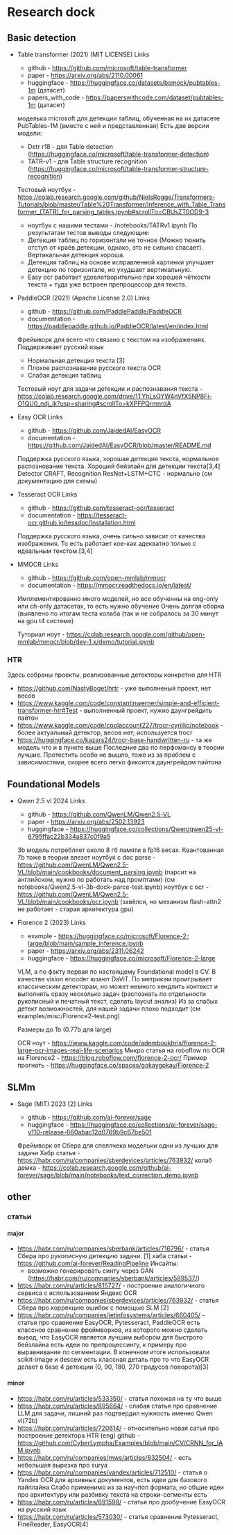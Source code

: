 # Research dock
## Basic detection
- Table transformer (2021) (MIT LICENSE)
    Links
    - github - https://github.com/microsoft/table-transformer
    - paper - https://arxiv.org/abs/2110.00061
    - huggingface - https://huggingface.co/datasets/bsmock/pubtables-1m (датасет)
    - papers_with_code - https://paperswithcode.com/dataset/pubtables-1m (датасет)
    
    моделька microsoft для детекции таблиц, обученная на их датасете PubTables-1M (вместе с ней и представленная)
    Есть две версии модели:
    - Detr r18 - для Table detection (https://huggingface.co/microsoft/table-transformer-detection)
    - TATR-v1 - для Table structure recognition (https://huggingface.co/microsoft/table-transformer-structure-recognition)
    
    Тестовый ноутбук - https://colab.research.google.com/github/NielsRogge/Transformers-Tutorials/blob/master/Table%20Transformer/Inference_with_Table_Transformer_(TATR)_for_parsing_tables.ipynb#scrollTo=CBUsZT0OD9-3
    + ноутбук с нашими тестами - /notebooks/TATRv1.ipynb
    По результатам тестов выводы следующие:
    - Детекция таблиц по горизонтали не точное (Можно тюнить отступ от краёв детекции, однако, это не сильно спасает). Вертикальная детекция хороша.
    - Детекция таблиц на основе исправленной картинки улучшает детекцию по горизонтале, но ухудшает вертикальную.
    - Easy ocr работает удовлетворительно при хорошей чёткости текста + туда уже встроен препроцессор для текста.
    
- PaddleOCR (2021) (Apache License 2.0)
    Links
    - github - https://github.com/PaddlePaddle/PaddleOCR
    - documentation - https://paddlepaddle.github.io/PaddleOCR/latest/en/index.html
    
    Фреймворк для всего что связано с текстом на изображениях.
    Поддерживает русский язык
    - Нормальная детекция текста [3]
    - Плохое распознавание русского текста OCR 
    - Слабая детекция таблиц
    
    Тестовый ноут для задачи детекции и распознавания текста - https://colab.research.google.com/drive/1TYhLsOYW4nVfX5NP8Fi-O1QU0_ndj_ik?usp=sharing#scrollTo=kXPFPQrmnrdA
    
- Easy OCR 
    Links
    - github - https://github.com/JaidedAI/EasyOCR
    - documentation - https://github.com/JaidedAI/EasyOCR/blob/master/README.md
    
    Поддержка русского языка, хорошая детекция текста, нормальное распознование текста.
    Хороший бейзлайн для детекции текста[3,4]
    Detector CRAFT, Recognition ResNet+LSTM+CTC - нормально (см документацию для схемы)

- Tesseract OCR
    Links
    - github - https://github.com/tesseract-ocr/tesseract
    - documentation - https://tesseract-ocr.github.io/tessdoc/Installation.html
    
    Поддержка русского языка, очень сильно зависит от качества изображения.
    То есть работает кое-как адекватно только с идеальным текстом.[3,4]
    
- MMOCR
    Links
    - github - https://github.com/open-mmlab/mmocr
    - documentation - https://mmocr.readthedocs.io/en/latest/
    
    Имплементированно много моделей, но все обученны на eng-only или ch-only датасетах, то есть нужно обучение
    Очень долгая сборка (выявлено по итогам теста колаба (так и не собралось за 30 минут на gpu t4 системе)
    
    Туториал ноут - https://colab.research.google.com/github/open-mmlab/mmocr/blob/dev-1.x/demo/tutorial.ipynb
    
### HTR 
Здесь собраны проекты, реализованные детекторы конкретно для HTR
- https://github.com/NastyBoget/hrtr - уже выполненый проект, нет весов
- https://www.kaggle.com/code/constantinwerner/simple-and-efficient-transformer-htr#Test - выполненный проект, нужно даунгрейдить пайтон
- https://www.kaggle.com/code/coolaccount227/trocr-cyrillic/notebook - более актуальный детектор, весов нет; используется trocr 
- https://huggingface.co/kazars24/trocr-base-handwritten-ru - та же модель что и в пункте выше
Последние два по перфомансу в теории лучшие. Протестить особо не вышло, тоже из за проблем с зависимостями, скорее всего легко фиксится даунгрейдом пайтона
    
## Foundational Models
- Qwen 2.5 vl 2024
    Links
    - github - https://github.com/QwenLM/Qwen2.5-VL
    - paper - https://arxiv.org/abs/2502.13923
    - huggingface - https://huggingface.co/collections/Qwen/qwen25-vl-6795ffac22b334a837c0f9a5
    
    3b модель потребляет около 8 гб памяти в fp16 весах. Квантованная 7b тоже в теории влезет
    ноутбук с doc parse - https://github.com/QwenLM/Qwen2.5-VL/blob/main/cookbooks/document_parsing.ipynb (парсит на английском, нужно по работать над промптами)
    (см notebooks/Qwen2.5-vl-3b-dock-parce-test.ipynb)
    ноутбук с ocr - https://github.com/QwenLM/Qwen2.5-VL/blob/main/cookbooks/ocr.ipynb (завёлся, но механизм flash-attn2 не работает - старая архитектура gpu)
    
- Florence 2 (2023)
    Links
    - example - https://huggingface.co/microsoft/Florence-2-large/blob/main/sample_inference.ipynb
    - paper - https://arxiv.org/abs/2311.06242
    - huggingface - https://huggingface.co/microsoft/Florence-2-large
    
    VLM, а по факту первая по настоящему Foundational model в CV. В качестве vision encoder юзают DaViT. 
    По метрикам проигрывает классическим детекторам, но может немного хендлить контекст и выполнять сразу несколько задач (распознать по отдельности рукописный и печатный текст, сделать layout анализ) Из за слабых детект возможностей, для нашей задачи плохо подходит (см examples/misc/Florence2-test.png)
    
    Размеры до 1b (0.77b для large)
    
    OCR ноут - https://www.kaggle.com/code/ademboukhris/florence-2-large-ocr-images-real-life-scenarios
    Микро статья на roboflow по OCR на Florence2 - https://blog.roboflow.com/florence-2-ocr/
    Пример прогнать - https://huggingface.co/spaces/gokaygokay/Florence-2
    
## SLMm
- Sage (MIT) 2023 [2]
  Links
  - github - https://github.com/ai-forever/sage
  - huggingface - https://huggingface.co/collections/ai-forever/sage-v110-release-660abac12d0769b9c67be501
  
  Фреймворк от Cбера для спеллчека модельки одни из лучших для задачи
  Хабр статья - https://habr.com/ru/companies/sberdevices/articles/763932/
  колаб демка - https://colab.research.google.com/github/ai-forever/sage/blob/main/notebooks/text_correction_demo.ipynb

## other
### статьи
#### major
- https://habr.com/ru/companies/sberbank/articles/716796/ - статья Сбера про рукописную детекцию задачи. [1]
  хаба статьи - https://github.com/ai-forever/ReadingPipeline
  Инсайты:
    - возможно генерировать синту через GAN (https://habr.com/ru/companies/sberbank/articles/589537/)
- https://habr.com/ru/articles/815727/ - построение аналогичного сервиса с использованием Яндекс OCR
- https://habr.com/ru/companies/sberdevices/articles/763932/ - статья Сбера про коррекцию ошибок с помощью SLM [2]
- https://habr.com/ru/companies/jetinfosystems/articles/660405/ - статья про сравнение EasyOCR, Pytesseract, PaddleOCR
  есть классное сравнение фреймворков, из которого можно сделать вывод, что EasyOCR является лучшим выбором для быстрого бейзлайна
  есть идеи по препроцессингу, к примеру про выравнивание по сегментации. В конечном итоге использовали scikit-image и descew
  есть классная деталь про то что EasyOCR делает в базе 4 детекции (0, 90, 180, 270 градусов поворота)[3]
#### minor
- https://habr.com/ru/articles/533350/ - статья похожая на ту что выше
- https://habr.com/ru/articles/895664/ - слабая статья про сравнение LLM для задачи, лишний раз подтвердил нужность именно Qwen vl(72b)
- https://habr.com/ru/articles/720614/ - относительно новая сатья про построение детектора HTR (eng)
  github - https://github.com/CyberLympha/Examples/blob/main/CV/CRNN_for_IAM.ipynb 
- https://habr.com/ru/companies/mws/articles/832504/ - есть небольшая вырезка про surya
- https://habr.com/ru/companies/yandex/articles/712510/ - статья о Yandex OCR для архивных документов, есть идеи для базового пайплайна
  Слабо применимо из за научпоп формата, но общие идеи про архитектуру или разбивку текста на строки-сегменты есть
- https://habr.com/ru/articles/691598/ - статья про дообучение EasyOCR на русский язык
- https://habr.com/ru/articles/573030/ - статья сравнение Pytesseract, FineReader, EasyOCR[4]
